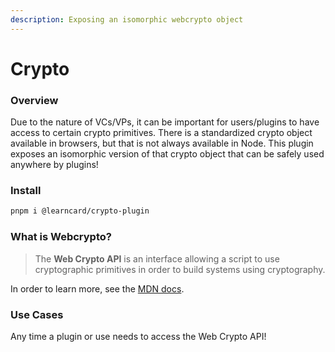 ```yaml
---
description: Exposing an isomorphic webcrypto object
---
```


# Crypto

### Overview

Due to the nature of VCs/VPs, it can be important for users/plugins to have access to certain crypto primitives. There is a standardized crypto object available in browsers, but that is not always available in Node. This plugin exposes an isomorphic version of that crypto object that can be safely used anywhere by plugins!

### Install

```bash
pnpm i @learncard/crypto-plugin
```

### What is Webcrypto?

> The **Web Crypto API** is an interface allowing a script to use cryptographic primitives in order to build systems using cryptography.

In order to learn more, see the [MDN docs](https://developer.mozilla.org/en-US/docs/Web/API/Web\_Crypto\_API).

### Use Cases

Any time a plugin or use needs to access the Web Crypto API!
